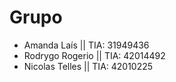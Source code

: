 # Grupo
* Amanda Laís || TIA: 31949436
* Rodrygo Rogerio || TIA: 42014492
* Nicolas Telles || TIA: 42010225
